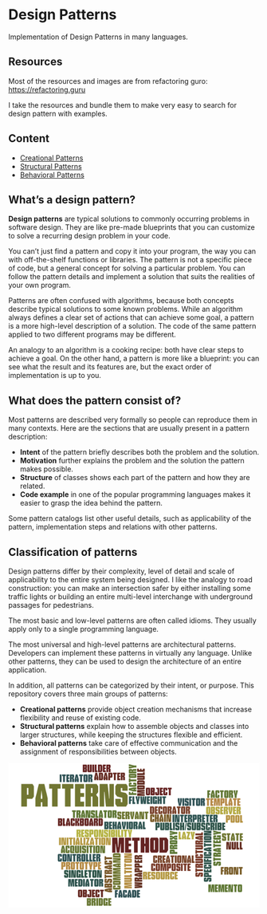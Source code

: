 # Design Patterns

Implementation of Design Patterns in many languages.

## Resources

Most of the resources and images are from refactoring guro: https://refactoring.guru

I take the resources and bundle them to make very easy to search for design pattern with examples.

## Content

* [Creational Patterns](creational-patterns)
* [Structural Patterns](structural-patterns)
* [Behavioral Patterns](behavioral-patterns)

## What’s a design pattern?

__Design patterns__ are typical solutions to commonly occurring problems in software design. They are like pre-made blueprints that you can customize to solve a recurring design problem in your code.

You can’t just find a pattern and copy it into your program, the way you can with off-the-shelf functions or libraries. The pattern is not a specific piece of code, but a general concept for solving a particular problem. You can follow the pattern details and implement a solution that suits the realities of your own program.

Patterns are often confused with algorithms, because both concepts describe typical solutions to some known problems. While an algorithm always defines a clear set of actions that can achieve some goal, a pattern is a more high-level description of a solution. The code of the same pattern applied to two different programs may be different.

An analogy to an algorithm is a cooking recipe: both have clear steps to achieve a goal. On the other hand, a pattern is more like a blueprint: you can see what the result and its features are, but the exact order of implementation is up to you.

## What does the pattern consist of?

Most patterns are described very formally so people can reproduce them in many contexts. Here are the sections that are usually present in a pattern description:

* __Intent__ of the pattern briefly describes both the problem and the solution.
* __Motivation__ further explains the problem and the solution the pattern makes possible.
* __Structure__ of classes shows each part of the pattern and how they are related.
* __Code example__ in one of the popular programming languages makes it easier to grasp the idea behind the pattern.

Some pattern catalogs list other useful details, such as applicability of the pattern, implementation steps and relations with other patterns.

## Classification of patterns

Design patterns differ by their complexity, level of detail and scale of applicability to the entire system being designed. I like the analogy to road construction: you can make an intersection safer by either installing some traffic lights or building an entire multi-level interchange with underground passages for pedestrians.

The most basic and low-level patterns are often called idioms. They usually apply only to a single programming language.

The most universal and high-level patterns are architectural patterns. Developers can implement these patterns in virtually any language. Unlike other patterns, they can be used to design the architecture of an entire application.

In addition, all patterns can be categorized by their intent, or purpose. This repository covers three main groups of patterns:

* __Creational patterns__ provide object creation mechanisms that increase flexibility and reuse of existing code.
* __Structural patterns__ explain how to assemble objects and classes into larger structures, while keeping the structures flexible and efficient.
* __Behavioral patterns__ take care of effective communication and the assignment of responsibilities between objects.

![Design Patterns](/images/design-patterns.png)

